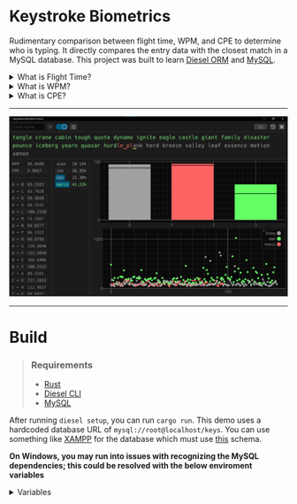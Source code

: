 <h1>
  Keystroke Biometrics
</h1>
<p>Rudimentary comparison between flight time, WPM, and CPE to determine who is typing. It directly compares the entry data with the closest match in a MySQL database. This project was built to learn <a href="https://diesel.rs/">Diesel ORM</a> and <a href="https://dev.mysql.com/">MySQL</a>.</p>

<details>
  <summary>What is Flight Time?</summary>
  <p>Flight time is the time it takes for a person to move from one key to the next while typing.</p>
</details>

<details>
  <summary>What is WPM?</summary>
  <p>Words Per Minute (WPM) is a common metric used to measure typing speed.</p>
</details>

<details>
  <summary>What is CPE?</summary>
  <p>Corrections Per Entry (CPE) is the ratio of corrections per characters typed.</p>
</details>

<hr />
<div align="center">
  <img src="./assets/example.png" alt="Example usage">
</div>
<hr />

<h1>
  Build
</h1>

> ### Requirements
> - <a href="https://www.rust-lang.org/tools/install">Rust</a>
> - <a href="https://diesel.rs/guides/getting-started">Diesel CLI</a>
> - <a href="https://dev.mysql.com/">MySQL</a>

After running `diesel setup`, you can run `cargo run`. This demo uses a hardcoded database URL of `mysql://root@localhost/keys`. You can use something like <a href="https://www.apachefriends.org/download.html">XAMPP</a> for the database which must use <a href="https://github.com/nnmarcoo/keystroke-biometrics/blob/main/migrations/2024-10-06-144846_keys/up.sql">this</a> schema.

**On Windows, you may run into issues with recognizing the MySQL dependencies; this could be resolved with the below enviroment variables**
<details>
  <summary>Variables</summary>
  <code>DEP_MYSQLCLIENT_LIB_DIR = C:\Program Files\MySQL\MySQL Connector C 6.1\lib\vs14</code><br>
  <code>MYSQLCLIENT_LIB_DIR = C:\Program Files\MySQL\MySQL Server 8.0\lib</code><br>
  <code>MYSQLCLIENT_VERSION = 8.0</code><br>
  <code>Path += C:\Program Files\MySQL\MySQL Server 8.0\bin</code><br>
</details>
